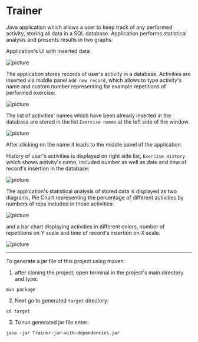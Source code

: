 # Trainer
Java application which allows a user to keep track of any performed activity, storing all data in a SQL database. 
Application performs statistical analysis and presents results in two graphs. 

Application's UI with inserted data:

![picture](https://sc-cdn.scaleengine.net/i/7028f4e81b971b84f91b346bac0971f01.png)

The application stores records of user's activity in a database. Activities are inserted via middle panel `Add new record`, which allows to type activity's name and custom number representing for example repetitions of performed exercise:

![picture](https://sc-cdn.scaleengine.net/i/85f2dca44ab13e9445b93fa9c7ed78191.png)


The list of activities' names which have been already inserted in the database are stored in the list `Exercise names` at the left side of the window. 

![picture](https://sc-cdn.scaleengine.net/i/0898e07f7b5885e5b3a5fb4483cd5a4f2.png)


After clicking on the name it loads to the middle panel of the application.

History of user's activities is displayed on right side list, `Exercise History` which shows activity's name, included number as well as date and time of record's insertion in the database:

![picture](https://sc-cdn.scaleengine.net/i/7fbf7e5a7227336b979f4c94f20cef8c1.png)


The application's statistical analysis of stored data is displayed as two diagrams, Pie Chart representing the percentage of different activities by numbers of reps included in those activities: 

![picture](https://sc-cdn.scaleengine.net/i/ecc2fac67223106d3af8cb451bb582a51.png)

and a bar chart displaying activities in different colors, number of repetitions on Y scale and time of record's insertion on X scale.

![picture](https://sc-cdn.scaleengine.net/i/a4608159ab270b3ff096bc753b59c851.png)

---

To generate a jar file of this project using maven:
  1. after cloning the project, open terminal in the project's main directory and type:

  `mvn package`
  
  2. Next go to generated `target` directory:
  
  `cd target`
  
  3. To run generated jar file enter:
  
  `java -jar Trainer-jar-with-dependencies.jar`
